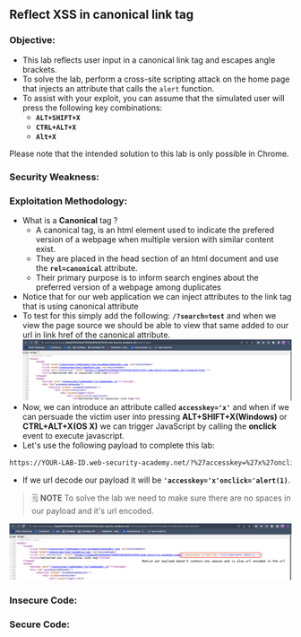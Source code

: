 ## Reflect XSS in canonical link tag

### Objective:
- This lab reflects user input in a canonical link tag and escapes angle brackets.
- To solve the lab, perform a cross-site scripting attack on the home page that injects an attribute that calls the `alert` function.
- To assist with your exploit, you can assume that the simulated user will press the following key combinations:
	- **`ALT+SHIFT+X`**
	- **`CTRL+ALT+X`**
	- **`Alt+X`**

Please note that the intended solution to this lab is only possible in Chrome.

### Security Weakness:

### Exploitation Methodology:
- What is a **Canonical** tag ?
	- A canonical tag, is an html element used to indicate the prefered version of a webpage when multiple version with similar content exist. 
	- They are placed in the head section of an html document and use the **`rel=canonical`** attribute.
	- Their primary purpose is to inform search engines about the preferred version of a webpage among duplicates
- Notice that for our web application we can inject attributes to the link tag that is using canonical attribute
- To test for this simply add the following: **`/?search=test`** and when we view the page source we should be able to view that same added to our url in link href of the canonical attribute.
![](./Images/4326431262077b8c23d170644e255f73.png)
- Now, we can introduce an attribute called **`accesskey='x'`** and when if we can persuade the victim user into pressing **ALT+SHIFT+X(Windows)** or **CTRL+ALT+X(OS X)** we can trigger JavaScript by calling the **onclick** event to execute javascript.
- Let's use the following payload to complete this lab:
```html
https://YOUR-LAB-ID.web-security-academy.net/?%27accesskey=%27x%27onclick=%27alert(1)
```
- If we url decode our payload it will be **`'accesskey='x'onclick='alert(1)`**. 

> 🗒️ **NOTE**
> To solve the lab we need to make sure there are no spaces in our payload and it's url encoded.

![](./Images/d18122d0a8bf966a959f9228a4f4a0ed.png)

### Insecure Code:

### Secure Code:
